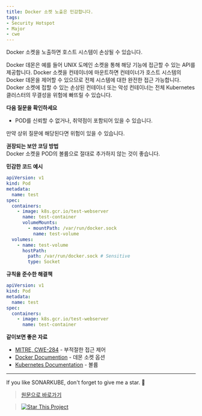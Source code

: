 ```yaml
---
title: Docker 소켓 노출은 민감합니다.
tags:
- Security Hotspot
- Major
- cwe
---
```

Docker 소켓을 노출하면 호스트 시스템이 손상될 수 있습니다.

Docker 데몬은 예를 들어 UNIX 도메인 소켓을 통해 해당 기능에 접근할 수 있는 API를 제공합니다.
Docker 소켓을 컨테이너에 마운트하면 컨테이너가 호스트 시스템의 Docker 데몬을 제어할 수 있으므로 전체 시스템에 대한 완전한 접근 가능합니다. Docker 소켓에 접할 수 있는 손상된 컨테이너 또는 악성 컨테이너는 전체 Kubernetes 클러스터의 무결성을 위험에 빠뜨릴 수 있습니다.


**다음 질문을 확인하세요**
-  POD를 신뢰할 수 없거나, 취약점이 포함되어 있을 수 있습니다.

만약 상위 질문에 해당된다면 위험이 있을 수 있습니다.

**권장되는 보안 코딩 방법**  
Docker 소켓을 POD의 볼륨으로 절대로 추가하지 않는 것이 좋습니다.  


**민감한 코드 예시**
```yaml
apiVersion: v1
kind: Pod
metadata:
  name: test
spec:
  containers:
    - image: k8s.gcr.io/test-webserver
      name: test-container
      volumeMounts:
        - mountPath: /var/run/docker.sock
          name: test-volume
  volumes:
    - name: test-volume
      hostPath:
        path: /var/run/docker.sock # Sensitive
        type: Socket

```
**규칙을 준수한 해결책**
```yaml
apiVersion: v1
kind: Pod
metadata:
  name: test
spec:
  containers:
    - image: k8s.gcr.io/test-webserver
      name: test-container
```
**같이보면 좋은 자료**
- [MITRE, CWE-284](https://cwe.mitre.org/data/definitions/284.html) - 부적절한 접근 제어
- [Docker Documention](https://docs.docker.com/engine/reference/commandline/dockerd/#daemon-socket-option) - 데몬 소켓 옵션
- [Kubernetes Documentation](https://kubernetes.io/docs/concepts/storage/volumes/#hostpath) - 볼륨


---

If you like SONARKUBE, don't forget to give me a star. :star2:

> [원문으로 바로가기](https://rules.sonarsource.com/kubernetes/RSPEC-6429)

> [![Star This Project](https://img.shields.io/github/stars/kantabile/sonarkube.svg?label=Stars&style=social)](https://github.com/kantabile/sonarkube)